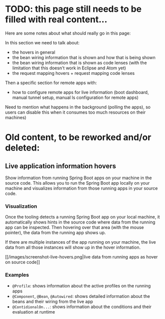 # TODO: this page still needs to be filled with real content...

Here are some notes about what should really go in this page:

In this section we need to talk about:
- the hovers in general
- the bean wiring information that is shown and how that is being shown
- the bean wiring information that is shown as code lenses (with the limitation that this doesn't work in Eclipse and Atom yet)
- the request mapping hovers + request mapping code lenses

Then a specific section for remote apps with:
- how to configure remote apps for live information (boot dashboard, manual tunnel setup, manual ls configuration for remote apps)

Need to mention what happens in the background (polling the apps), so users can disable this when it consumes too much resources on their machines)

# Old content, to be reworked and/or deleted:

## Live application information hovers
Show information from running Spring Boot apps on your machine in the source code. This allows you to run the Spring Boot app locally on your machine and visualizes information from those running apps in your source code.

### Visualization
Once the tooling detects a running Spring Boot app on your local machine, it automatically shows hints in the source code where data from the running app can be inspected. Then hovering over that area (with the mouse pointer), the data from the running app shows up.

If there are multiple instances of the app running on your machine, the live data from all those instances will show up in the hover information.

[[/images/screenshot-live-hovers.png|live data from running apps as hover on source code]]

### Examples
* `@Profile`: shows information about the active profiles on the running apps
* `@Component`, `@Bean`, `@Autowired`: shows detailed information about the beans and their wiring from the live app
* `@ContidionalOn...`: shows information about the conditions and their evaluation at runtime

